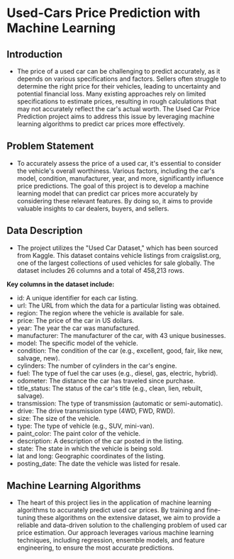 # Used-Cars Price Prediction with Machine Learning

## Introduction
- The price of a used car can be challenging to predict accurately, as it depends on various specifications and factors. Sellers often struggle to determine the right price for their vehicles, leading to uncertainty and potential financial loss. Many existing approaches rely on limited specifications to estimate prices, resulting in rough calculations that may not accurately reflect the car's actual worth. The Used Car Price Prediction project aims to address this issue by leveraging machine learning algorithms to predict car prices more effectively.

## Problem Statement
- To accurately assess the price of a used car, it's essential to consider the vehicle's overall worthiness. Various factors, including the car's model, condition, manufacturer, year, and more, significantly influence price predictions. The goal of this project is to develop a machine learning model that can predict car prices more accurately by considering these relevant features. By doing so, it aims to provide valuable insights to car dealers, buyers, and sellers.

## Data Description
- The project utilizes the "Used Car Dataset," which has been sourced from Kaggle. This dataset contains vehicle listings from craigslist.org, one of the largest collections of used vehicles for sale globally. The dataset includes 26 columns and a total of 458,213 rows.

**Key columns in the dataset include:** 

- id: A unique identifier for each car listing.
- url: The URL from which the data for a particular listing was obtained.
- region: The region where the vehicle is available for sale.
- price: The price of the car in US dollars.
- year: The year the car was manufactured.
- manufacturer: The manufacturer of the car, with 43 unique businesses.
- model: The specific model of the vehicle.
- condition: The condition of the car (e.g., excellent, good, fair, like new, salvage, new).
- cylinders: The number of cylinders in the car's engine.
- fuel: The type of fuel the car uses (e.g., diesel, gas, electric, hybrid).
- odometer: The distance the car has traveled since purchase.
- title_status: The status of the car's title (e.g., clean, lien, rebuilt, salvage).
- transmission: The type of transmission (automatic or semi-automatic).
- drive: The drive transmission type (4WD, FWD, RWD).
- size: The size of the vehicle.
- type: The type of vehicle (e.g., SUV, mini-van).
- paint_color: The paint color of the vehicle.
- description: A description of the car posted in the listing.
- state: The state in which the vehicle is being sold.
- lat and long: Geographic coordinates of the listing.
- posting_date: The date the vehicle was listed for resale.

## Machine Learning Algorithms
- The heart of this project lies in the application of machine learning algorithms to accurately predict used car prices. By training and fine-tuning these algorithms on the extensive dataset, we aim to provide a reliable and data-driven solution to the challenging problem of used car price estimation. Our approach leverages various machine learning techniques, including regression, ensemble models, and feature engineering, to ensure the most accurate predictions.

